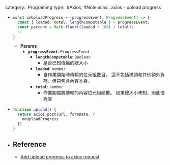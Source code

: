 category:: Programing
type:: #Axios, #Note 
alias:: axios - upload progress

- ```ts
  const onUploadProgress = (progressEvent: ProgressEvent) => {
    const { loaded, total, lengthComputable } = progressEvent;
    const percent = Math.floor((loaded * 100) / total);
    // 
  }
  ```
	- **Params**
		- **`progressEvent`**: `ProgressEvent`
			- **`lengthComputable`**: `Boolean`
				- 是否已知傳輸的總大小
			- **`loaded`**: `number`
				- 自作業開始時傳輸的位元組數目。 這不包括標頭和其他額外負荷，但只包含內容本身。
			- **`total`**: `number`
				- 作業期間將傳輸的內容位元組總數。 如果總大小未知，則此值為零
- ```js
  function upload() {
    return axios.post(url, formData, {
      onUploadProgress
    })
  }
  ```
- ## Reference
	- [Add upload progress to axios request](https://thecodersblog.com/add-upload-progress-axios-request)